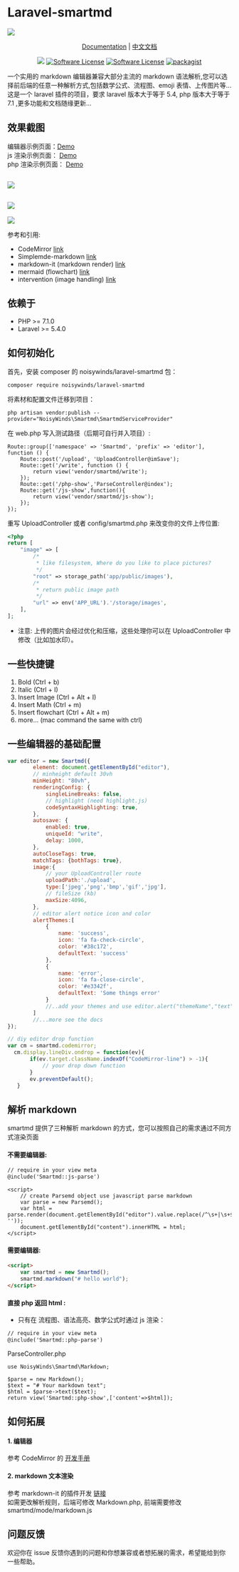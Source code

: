 # Laravel-smartmd

![](https://xiaoqingxin.site/images/default_img.jpg)

<p align="center">
 <a href="./api_EN.md">Documentation</a> | <a href="./docs_CN.md">中文文档</a>
</p>

<p align="center">
<a href="https://travis-ci.org/NoisyWinds/laravel-smartmd"><img src="https://travis-ci.org/NoisyWinds/laravel-smartmd.svg?branch=master"></a>
<a href="LICENSE"><img src="https://img.shields.io/badge/license-MIT-brightgreen.svg?style=flat-square" alt="Software License"></img></a>
<a href="https://laravel.com"><img src="https://img.shields.io/badge/laravel-5.4-green.svg" alt="Software License"></img></a>
<a href="https://packagist.org/packages/noisywinds/laravel-smartmd"><img src="https://img.shields.io/packagist/v/NoisyWinds/laravel-smartmd.svg" alt="packagist"></img></a>
</p>

一个实用的 markdown 编辑器兼容大部分主流的 markdown 语法解析,您可以选择前后端的任意一种解析方式,包括数学公式、流程图、emoji 表情、上传图片等...这是一个 laravel 插件的项目，要求 laravel 版本大于等于 5.4, php 版本大于等于 7.1 ,更多功能和文档随缘更新...
  
  
##  效果截图
编辑器示例页面：[Demo](https://xiaoqingxin.site/editor/write)   
js 渲染示例页面： [Demo](https://xiaoqingxin.site/editor/js-show)  
php 渲染示例页面： [Demo](https://xiaoqingxin.site/editor/php-show)
  
  ![](./screenshot.png)
  --- 
  ![](./screenshot_02.gif) 
  ---
  ![](./screenshot_03.gif)
  
  
参考和引用:
- CodeMirror [link](https://github.com/codemirror/CodeMirror) 
- Simplemde-markdown [link](https://github.com/sparksuite/simplemde-markdown-editor)
- markdown-it (markdown render) [link](https://github.com/markdown-it/markdown-it)
- mermaid (flowchart) [link](https://github.com/knsv/mermaid)
- intervention (image handling) [link](https://github.com/Intervention/image)

## 依赖于
- PHP >= 7.1.0
- Laravel >= 5.4.0

## 如何初始化
首先，安装 composer 的 noisywinds/laravel-smartmd 包：
```
composer require noisywinds/laravel-smartmd
```
将素材和配置文件迁移到项目：
```
php artisan vendor:publish --provider="NoisyWinds\Smartmd\SmartmdServiceProvider"
```
在 web.php 写入测试路径（后期可自行并入项目）:
```
Route::group(['namespace' => 'Smartmd', 'prefix' => 'editor'], function () {
    Route::post('/upload', 'UploadController@imSave');
    Route::get('/write', function () {
        return view('vendor/smartmd/write');
    });
    Route::get('/php-show','ParseController@index');
    Route::get('/js-show',function(){
        return view('vendor/smartmd/js-show');
    });
});
```
重写 UploadController 或者 config/smartmd.php 来改变你的文件上传位置:
```php
<?php
return [
    "image" => [
        /*
         * like filesystem, Where do you like to place pictures?
         */
        "root" => storage_path('app/public/images'),
        /*
         * return public image path
         */
        "url" => env('APP_URL').'/storage/images',
    ],
];
```
* 注意: 上传的图片会经过优化和压缩，这些处理你可以在 UploadController 中修改（比如加水印）。

## 一些快捷键
1. Bold (Ctrl + b)
2. Italic (Ctrl + I)
3. Insert Image (Ctrl + Alt + I)
4. Insert Math (Ctrl + m)
5. Insert flowchart (Ctrl + Alt + m)
6. more... (mac command the same with ctrl)


## 一些编辑器的基础配置
```javascript
var editor = new Smartmd({
        element: document.getElementById("editor"),
        // minheight default 30vh
        minHeight: "80vh",
        renderingConfig: {
            singleLineBreaks: false,
            // highlight (need highlight.js)
            codeSyntaxHighlighting: true,
        },
        autosave: {
            enabled: true,
            uniqueId: "write",
            delay: 1000,
        },
        autoCloseTags: true,
        matchTags: {bothTags: true},
        image:{
            // your UploadController route
            uploadPath:'./upload',
            type:['jpeg','png','bmp','gif','jpg'],
            // fileSize (kb)
            maxSize:4096,
        },
        // editor alert notice icon and color
        alertThemes:[
            {
                name: 'success',
                icon: 'fa fa-check-circle',
            	color: '#38c172',
            	defaultText: 'success'
            },
            {
            	name: 'error',
            	icon: 'fa fa-close-circle',
            	color: '#e3342f',
            	defaultText: 'Some things error'
            }
            //..add your themes and use editor.alert("themeName","text") to used;
        ]
        //...more see the docs
});

// diy editor drop function
var cm = smartmd.codemirror;
  cm.display.lineDiv.ondrop = function(ev){
       if(ev.target.className.indexOf("CodeMirror-line") > -1){
           // your drop down function
       }
       ev.preventDefault();
   }
```

## 解析 markdown 
smartmd 提供了三种解析 markdown 的方式，您可以按照自己的需求通过不同方式渲染页面
#### 不需要编辑器:
```html
// require in your view meta
@include('Smartmd::js-parse')
```
```
<script>
    // create Parsemd object use javascript parse markdown
    var parse = new Parsemd();
    var html = parse.render(document.getElementById("editor").value.replace(/^\s+|\s+$/g, ''));
    document.getElementById("content").innerHTML = html;
</script>
```
#### 需要编辑器:
```html
<script>
    var smartmd = new Smartmd();
    smartmd.markdown("# hello world");
</script>
```
#### 直接 php 返回 html :
* 只有在 流程图、语法高亮、数学公式时通过 js 渲染：
```html
// require in your view meta
@include('Smartmd::php-parse')
```
ParseController.php
```
use NoisyWinds\Smartmd\Markdown;

$parse = new Markdown();
$text = "# Your markdown text";
$html = $parse->text($text);
return view('Smartmd::php-show',['content'=>$html]);

```

## 如何拓展
#### 1. 编辑器
参考 CodeMirror 的 [开发手册](https://github.com/codemirror/CodeMirror) 
#### 2. markdown 文本渲染  
参考 markdown-it 的插件开发 [链接](https://github.com/markdown-it/markdown-it)  
如需更改解析规则，后端可修改 Markdown.php, 前端需要修改 smartmd/mode/markdown.js

## 问题反馈 
欢迎你在 issue 反馈你遇到的问题和你想兼容或者想拓展的需求，希望能给到你一些帮助。

